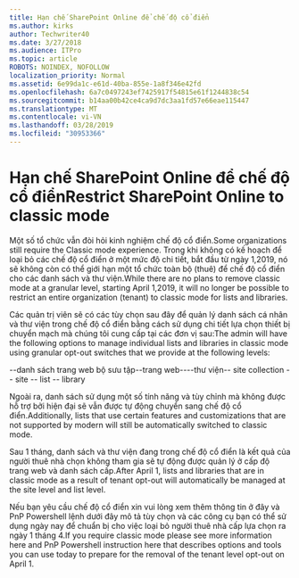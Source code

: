 ```yaml
---
title: Hạn chế SharePoint Online để chế độ cổ điển
ms.author: kirks
author: Techwriter40
ms.date: 3/27/2018
ms.audience: ITPro
ms.topic: article
ROBOTS: NOINDEX, NOFOLLOW
localization_priority: Normal
ms.assetid: 6e99da1c-e61d-40ba-855e-1a8f346e42fd
ms.openlocfilehash: 6a7c0497243ef7425917f54815e61f1244838c54
ms.sourcegitcommit: b14aa00b42ce4ca9d7dc3aa1fd57e66eae115447
ms.translationtype: MT
ms.contentlocale: vi-VN
ms.lasthandoff: 03/28/2019
ms.locfileid: "30953366"
---
```

# <a name="restrict-sharepoint-online-to-classic-mode"></a><span data-ttu-id="a8be5-102">Hạn chế SharePoint Online để chế độ cổ điển</span><span class="sxs-lookup"><span data-stu-id="a8be5-102">Restrict SharePoint Online to classic mode</span></span>

<span data-ttu-id="a8be5-103">Một số tổ chức vẫn đòi hỏi kinh nghiệm chế độ cổ điển.</span><span class="sxs-lookup"><span data-stu-id="a8be5-103">Some organizations still require the Classic mode experience.</span></span> <span data-ttu-id="a8be5-104">Trong khi không có kế hoạch để loại bỏ các chế độ cổ điển ở một mức độ chi tiết, bắt đầu từ ngày 1,2019, nó sẽ không còn có thể giới hạn một tổ chức toàn bộ (thuê) để chế độ cổ điển cho các danh sách và thư viện.</span><span class="sxs-lookup"><span data-stu-id="a8be5-104">While there are no plans to remove classic mode at a granular level, starting April 1,2019, it will no longer be possible to restrict an entire organization (tenant) to classic mode for lists and libraries.</span></span>

<span data-ttu-id="a8be5-105">Các quản trị viên sẽ có các tùy chọn sau đây để quản lý danh sách cá nhân và thư viện trong chế độ cổ điển bằng cách sử dụng chi tiết lựa chọn thiết bị chuyển mạch mà chúng tôi cung cấp tại các đơn vị sau:</span><span class="sxs-lookup"><span data-stu-id="a8be5-105">The admin will have the following options to manage individual lists and libraries in classic mode using granular opt-out switches that we provide at the following levels:</span></span>

<span data-ttu-id="a8be5-106">--danh sách trang web bộ sưu tập--trang web----thư viện</span><span class="sxs-lookup"><span data-stu-id="a8be5-106">-- site collection -- site -- list -- library</span></span>

<span data-ttu-id="a8be5-107">Ngoài ra, danh sách sử dụng một số tính năng và tùy chỉnh mà không được hỗ trợ bởi hiện đại sẽ vẫn được tự động chuyển sang chế độ cổ điển.</span><span class="sxs-lookup"><span data-stu-id="a8be5-107">Additionally, lists that use certain features and customizations that are not supported by modern will still be automatically switched to classic mode.</span></span>

<span data-ttu-id="a8be5-108">Sau 1 tháng, danh sách và thư viện đang trong chế độ cổ điển là kết quả của người thuê nhà chọn không tham gia sẽ tự động được quản lý ở cấp độ trang web và danh sách cấp.</span><span class="sxs-lookup"><span data-stu-id="a8be5-108">After April 1, lists and libraries that are in classic mode as a result of tenant opt-out will automatically be managed at the site level and list level.</span></span>

<span data-ttu-id="a8be5-109">Nếu bạn yêu cầu chế độ cổ điển xin vui lòng xem thêm thông tin ở đây và PnP Powershell lệnh dưới đây mô tả tùy chọn và các công cụ bạn có thể sử dụng ngày nay để chuẩn bị cho việc loại bỏ người thuê nhà cấp lựa chọn ra ngày 1 tháng 4.</span><span class="sxs-lookup"><span data-stu-id="a8be5-109">If you require classic mode please see more information here and PnP Powershell instruction here that describes options and tools you can use today to prepare for the removal of the tenant level opt-out on April 1.</span></span>
